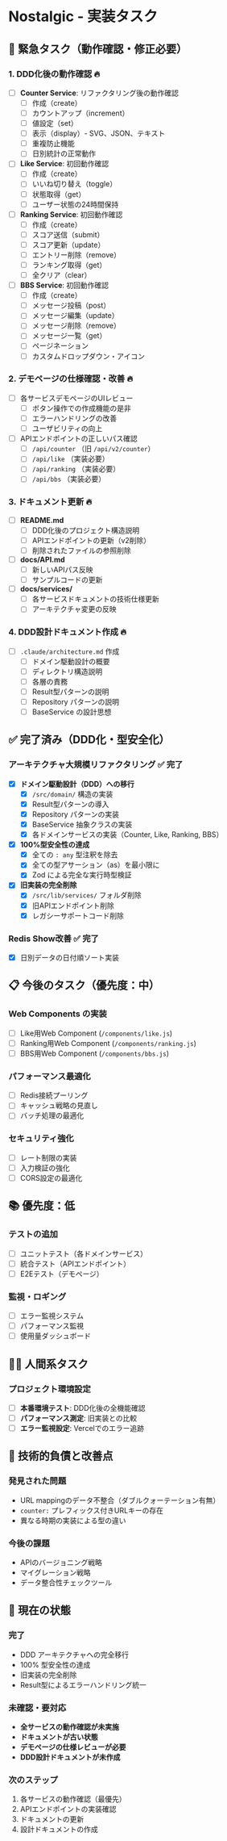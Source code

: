 # Nostalgic - 実装タスク

## 🚨 緊急タスク（動作確認・修正必要）

### 1. DDD化後の動作確認 🔥
- [ ] **Counter Service**: リファクタリング後の動作確認
  - [ ] 作成（create）
  - [ ] カウントアップ（increment）
  - [ ] 値設定（set）
  - [ ] 表示（display）- SVG、JSON、テキスト
  - [ ] 重複防止機能
  - [ ] 日別統計の正常動作
- [ ] **Like Service**: 初回動作確認
  - [ ] 作成（create）
  - [ ] いいね切り替え（toggle）
  - [ ] 状態取得（get）
  - [ ] ユーザー状態の24時間保持
- [ ] **Ranking Service**: 初回動作確認
  - [ ] 作成（create）
  - [ ] スコア送信（submit）
  - [ ] スコア更新（update）
  - [ ] エントリー削除（remove）
  - [ ] ランキング取得（get）
  - [ ] 全クリア（clear）
- [ ] **BBS Service**: 初回動作確認
  - [ ] 作成（create）
  - [ ] メッセージ投稿（post）
  - [ ] メッセージ編集（update）
  - [ ] メッセージ削除（remove）
  - [ ] メッセージ一覧（get）
  - [ ] ページネーション
  - [ ] カスタムドロップダウン・アイコン

### 2. デモページの仕様確認・改善 🔥
- [ ] 各サービスデモページのUIレビュー
  - [ ] ボタン操作での作成機能の是非
  - [ ] エラーハンドリングの改善
  - [ ] ユーザビリティの向上
- [ ] APIエンドポイントの正しいパス確認
  - [ ] `/api/counter` （旧 `/api/v2/counter`）
  - [ ] `/api/like` （実装必要）
  - [ ] `/api/ranking` （実装必要）
  - [ ] `/api/bbs` （実装必要）

### 3. ドキュメント更新 🔥
- [ ] **README.md**
  - [ ] DDD化後のプロジェクト構造説明
  - [ ] APIエンドポイントの更新（v2削除）
  - [ ] 削除されたファイルの参照削除
- [ ] **docs/API.md**
  - [ ] 新しいAPIパス反映
  - [ ] サンプルコードの更新
- [ ] **docs/services/**
  - [ ] 各サービスドキュメントの技術仕様更新
  - [ ] アーキテクチャ変更の反映

### 4. DDD設計ドキュメント作成 🔥
- [ ] `.claude/architecture.md` 作成
  - [ ] ドメイン駆動設計の概要
  - [ ] ディレクトリ構造説明
  - [ ] 各層の責務
  - [ ] Result型パターンの説明
  - [ ] Repository パターンの説明
  - [ ] BaseService の設計思想

## ✅ 完了済み（DDD化・型安全化）

### アーキテクチャ大規模リファクタリング ✅ 完了
- [x] **ドメイン駆動設計（DDD）への移行**
  - [x] `/src/domain/` 構造の実装
  - [x] Result型パターンの導入
  - [x] Repository パターンの実装
  - [x] BaseService 抽象クラスの実装
  - [x] 各ドメインサービスの実装（Counter, Like, Ranking, BBS）
- [x] **100%型安全性の達成**
  - [x] 全ての `: any` 型注釈を除去
  - [x] 全ての型アサーション（as）を最小限に
  - [x] Zod による完全な実行時型検証
- [x] **旧実装の完全削除**
  - [x] `/src/lib/services/` フォルダ削除
  - [x] 旧APIエンドポイント削除
  - [x] レガシーサポートコード削除

### Redis Show改善 ✅ 完了
- [x] 日別データの日付順ソート実装

## 📋 今後のタスク（優先度：中）

### Web Components の実装
- [ ] Like用Web Component (`/components/like.js`)
- [ ] Ranking用Web Component (`/components/ranking.js`)
- [ ] BBS用Web Component (`/components/bbs.js`)

### パフォーマンス最適化
- [ ] Redis接続プーリング
- [ ] キャッシュ戦略の見直し
- [ ] バッチ処理の最適化

### セキュリティ強化
- [ ] レート制限の実装
- [ ] 入力検証の強化
- [ ] CORS設定の最適化

## 📚 優先度：低

### テストの追加
- [ ] ユニットテスト（各ドメインサービス）
- [ ] 統合テスト（APIエンドポイント）
- [ ] E2Eテスト（デモページ）

### 監視・ロギング
- [ ] エラー監視システム
- [ ] パフォーマンス監視
- [ ] 使用量ダッシュボード

## 🧑‍💻 人間系タスク

### プロジェクト環境設定
- [ ] **本番環境テスト**: DDD化後の全機能確認
- [ ] **パフォーマンス測定**: 旧実装との比較
- [ ] **エラー監視設定**: Vercelでのエラー追跡

## 📝 技術的負債と改善点

### 発見された問題
- URL mappingのデータ不整合（ダブルクォーテーション有無）
- `counter:` プレフィックス付きURLキーの存在
- 異なる時期の実装による型の違い

### 今後の課題
- APIのバージョニング戦略
- マイグレーション戦略
- データ整合性チェックツール

## 🎯 現在の状態

### 完了
- DDD アーキテクチャへの完全移行
- 100% 型安全性の達成
- 旧実装の完全削除
- Result型によるエラーハンドリング統一

### 未確認・要対応
- **全サービスの動作確認が未実施**
- **ドキュメントが古い状態**
- **デモページの仕様レビューが必要**
- **DDD設計ドキュメントが未作成**

### 次のステップ
1. 各サービスの動作確認（最優先）
2. APIエンドポイントの実装確認
3. ドキュメントの更新
4. 設計ドキュメントの作成
